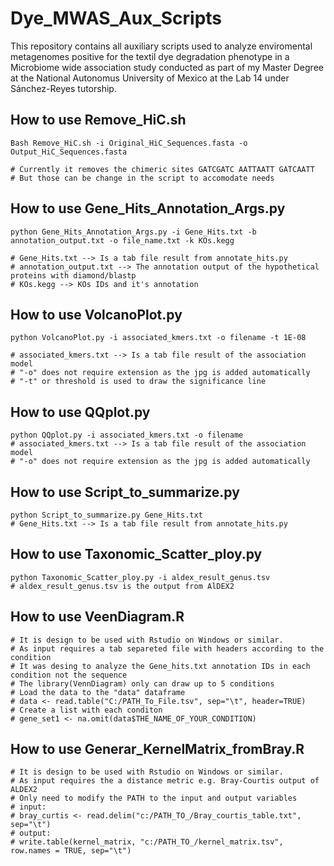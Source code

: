 # Dye_MWAS_Aux_Scripts
This repository contains all auxiliary scripts used to analyze enviromental metagenomes positive for the textil dye degradation phenotype in a Microbiome wide association study conducted as part of my Master Degree at the National Autonomus University of Mexico at the Lab 14 under Sánchez-Reyes tutorship.

## How to use Remove_HiC.sh
```
Bash Remove_HiC.sh -i Original_HiC_Sequences.fasta -o Output_HiC_Sequences.fasta

# Currently it removes the chimeric sites GATCGATC AATTAATT GATCAATT
# But those can be change in the script to accomodate needs
```
## How to use Gene_Hits_Annotation_Args.py
```
python Gene_Hits_Annotation_Args.py -i Gene_Hits.txt -b annotation_output.txt -o file_name.txt -k KOs.kegg

# Gene_Hits.txt --> Is a tab file result from annotate_hits.py
# annotation_output.txt --> The annotation output of the hypothetical proteins with diamond/blastp
# KOs.kegg --> KOs IDs and it's annotation
```
## How to use VolcanoPlot.py
```
python VolcanoPlot.py -i associated_kmers.txt -o filename -t 1E-08

# associated_kmers.txt --> Is a tab file result of the association model
# "-o" does not require extension as the jpg is added automatically 
# "-t" or threshold is used to draw the significance line
```
## How to use QQplot.py
```
python QQplot.py -i associated_kmers.txt -o filename
# associated_kmers.txt --> Is a tab file result of the association model
# "-o" does not require extension as the jpg is added automatically 
```
## How to use Script_to_summarize.py
```
python Script_to_summarize.py Gene_Hits.txt
# Gene_Hits.txt --> Is a tab file result from annotate_hits.py
```
## How to use Taxonomic_Scatter_ploy.py
```
python Taxonomic_Scatter_ploy.py -i aldex_result_genus.tsv
# aldex_result_genus.tsv is the output from AlDEX2
```
## How to use VeenDiagram.R
```
# It is design to be used with Rstudio on Windows or similar.
# As input requires a tab separeted file with headers according to the condition
# It was desing to analyze the Gene_hits.txt annotation IDs in each condition not the sequence
# The library(VennDiagram) only can draw up to 5 conditions
# Load the data to the "data" dataframe
# data <- read.table("C:/PATH_To_File.tsv", sep="\t", header=TRUE)
# Create a list with each conditon
# gene_set1 <- na.omit(data$THE_NAME_OF_YOUR_CONDITION)
```
## How to use Generar_KernelMatrix_fromBray.R
```
# It is design to be used with Rstudio on Windows or similar.
# As input requires the a distance metric e.g. Bray-Courtis output of ALDEX2
# Only need to modify the PATH to the input and output variables
# input:
# bray_curtis <- read.delim("c:/PATH_TO_/Bray_courtis_table.txt", sep="\t")
# output:
# write.table(kernel_matrix, "c:/PATH_TO_/kernel_matrix.tsv", row.names = TRUE, sep="\t")
```
